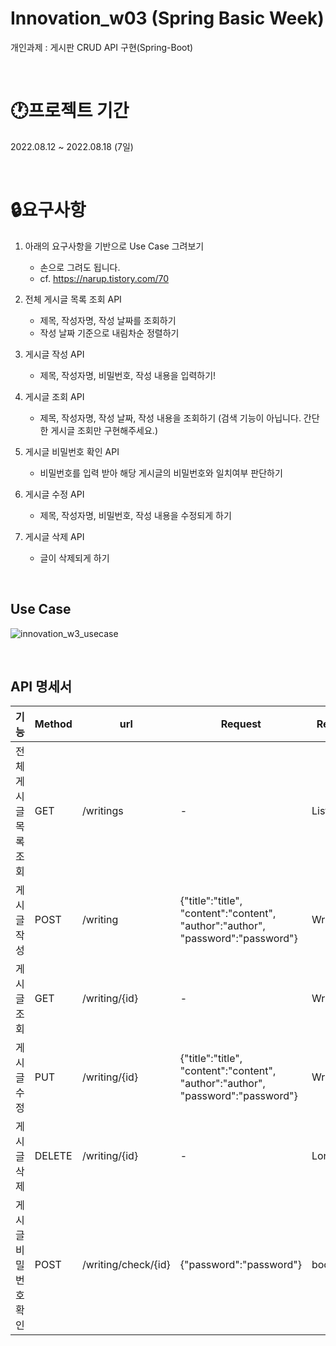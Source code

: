 Innovation_w03 (Spring Basic Week)
==================================
개인과제 : 게시판 CRUD API 구현(Spring-Boot)

<br/>

🕐프로젝트 기간
==================================
2022.08.12 ~ 2022.08.18 (7일)

<br/>

🔒요구사항
==================================
1. 아래의 요구사항을 기반으로 Use Case 그려보기

    + 손으로 그려도 됩니다.
    + cf. https://narup.tistory.com/70
  
2. 전체 게시글 목록 조회 API

    +  제목, 작성자명, 작성 날짜를 조회하기
    +  작성 날짜 기준으로 내림차순 정렬하기

3. 게시글 작성 API

    + 제목, 작성자명, 비밀번호, 작성 내용을 입력하기!

4. 게시글 조회 API

    + 제목, 작성자명, 작성 날짜, 작성 내용을 조회하기 (검색 기능이 아닙니다. 간단한 게시글 조회만 구현해주세요.)

5. 게시글 비밀번호 확인 API

    + 비밀번호를 입력 받아 해당 게시글의 비밀번호와 일치여부 판단하기

6. 게시글 수정 API

    + 제목, 작성자명, 비밀번호, 작성 내용을 수정되게 하기

7. 게시글 삭제 API

    + 글이 삭제되게 하기

<br/>

Use Case
-----------------
![innovation_w3_usecase](https://user-images.githubusercontent.com/48237998/185523420-b5dd9fe0-73bb-49f6-901f-3676acf3dfa7.png)

<br/>

API 명세서
-----------------
| 기능              | Method | url               | Request             | Response             |
|-----------------  |--------|-------------------|---------------------|---------------------|
| 전체 게시글 목록 조회| GET  | /writings          |   -                       | List(Writing) |
| 게시글 작성        | POST  | /writing           | {"title":"title", "content":"content", "author":"author", "password":"password"} | Writing                    |
| 게시글 조회        | GET   | /writing/{id}      |   -                        | Writing        |
| 게시글 수정        | PUT   | /writing/{id}      | {"title":"title", "content":"content", "author":"author", "password":"password"} | Writing                    |
| 게시글 삭제        | DELETE| /writing/{id}      |   -                        | Long id                    |
| 게시글 비밀번호 확인 | POST  | /writing/check/{id}| {"password":"password"}   |  boolean             |
